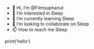- 👋 Hi, I’m @Filmsuphanut
- 👀 I’m interested in Sleep
- 🌱 I’m currently learning Sleep
- 💞️ I’m looking to collaborate on Sleep
- 📫 How to reach me Sleep

<!---
Filmsuphanut/Filmsuphanut is a ✨ special ✨ repository because its `README.md` (this file) appears on your GitHub profile.
You can click the Preview link to take a look at your changes.
--->

print('hello')
